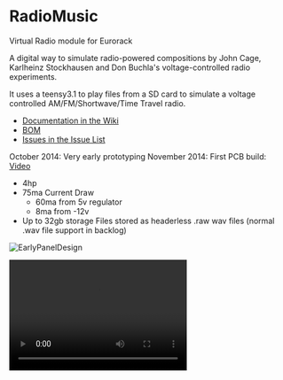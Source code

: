 RadioMusic
==========

Virtual Radio module for Eurorack 

A digital way to simulate radio-powered compositions by John Cage, Karlheinz Stockhausen and Don Buchla's voltage-controlled radio experiments. 

It uses a teensy3.1 to play files from a SD card to simulate a voltage controlled AM/FM/Shortwave/Time Travel radio. 

- [Documentation in the Wiki](https://github.com/TomWhitwell/RadioMusic/wiki)
- [BOM](BOM---Parts-List)
- [Issues in the Issue List](https://github.com/TomWhitwell/RadioMusic/issues)

October 2014: Very early prototyping 
November 2014: First PCB build: [Video](http://instagram.com/p/vCNc37DmSj/)

<ul>
<li>4hp 
<li>75ma Current Draw 
<ul>
<li>60ma from 5v regulator
<li>8ma from -12v</ul>
<li>Up to 32gb storage
<il>Files stored as headerless .raw wav files (normal .wav file support in backlog)
</ul>


![EarlyPanelDesign](https://raw.githubusercontent.com/TomWhitwell/RadioMusic/master/Collateral/img.png)

<video src="http://videos-h-12.ak.instagram.com/hphotos-ak-xaf1/10753011_267798403344152_1559293186_n.mp4" width="320" height="200" controls preload></video>


